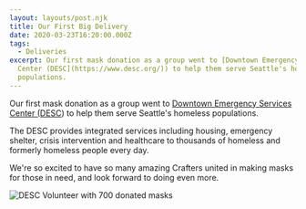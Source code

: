 ```yaml
---
layout: layouts/post.njk
title: Our First Big Delivery
date: 2020-03-23T16:20:00.000Z
tags:
  - Deliveries
excerpt: Our first mask donation as a group went to [Downtown Emergency Services
  Center (DESC](https://www.desc.org/)) to help them serve Seattle's homeless
  populations.
---
```

Our first mask donation as a group went to [Downtown Emergency Services Center (DESC](https://www.desc.org/)) to help them serve Seattle's homeless populations. 

The DESC provides integrated services including housing, emergency shelter, crisis intervention and healthcare to thousands of homeless and formerly homeless people every day. ​

We're so excited to have so many amazing Crafters united in making masks for those in need, and look forward to doing even more.

![DESC Volunteer with 700 donated masks](/images/89938363_10105299102338403_3498255526926483456_o.jpg)